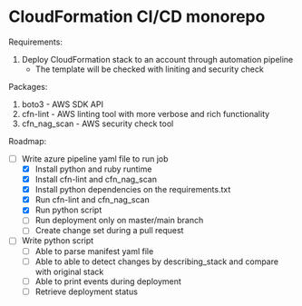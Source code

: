 # CloudFormation CI/CD monorepo

Requirements:
1. Deploy CloudFormation stack to an account through automation pipeline
    - The template will be checked with liniting and security check


Packages:
1. boto3 - AWS SDK API
2. cfn-lint - AWS linting tool with more verbose and rich functionality
3. cfn_nag_scan - AWS security check tool 


Roadmap:
- [ ]  Write azure pipeline yaml file to run job
    - [x] Install python and ruby runtime 
    - [x] Install cfn-lint and cfn_nag_scan
    - [x] Install python dependencies on the requirements.txt 
    - [x] Run cfn-lint and cfn_nag_scan 
    - [x] Run python script 
    - [ ] Run deployment only on master/main branch 
    - [ ] Create change set during a pull request 
- [ ] Write python script 
    - [ ] Able to parse manifest yaml file
    - [ ] Able to able to detect changes by describing_stack and compare with original stack
    - [ ] Able to print events during deployment 
    - [ ] Retrieve deployment status